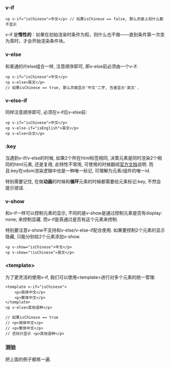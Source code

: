### v-if

`<p v-if="isChinese">中文</p> // 如果isChinese == false, 那么页面上将什么都不显示`

v-if 是**惰性的**：如果在初始渲染时条件为假，则什么也不做——直到条件第一次变为真时，才会开始渲染条件块。

### v-else

和普通的if/else组合一样, 注意顺序即可, 即v-else前必须由一个v-if:

```
<p v-if="isChinese">中文</p>
<p v-else>英文</p>
// 如果isChinese == true, 那么页面显示'中文'二字, 否者显示'英文'.
```

### v-else-if

同样注意顺序即可, 必须在v-if后v-else前:

```
<p v-if="isChinese">中文</p>
<p v-else-if="isEnglish">英文</p>
<p v-else>日文</p>
```

### :key

当遇到v-if/v-else的时候, 如果2个所在html标签相同, 决策元素是同时渲染2个相同的html元素, 还是复用, 此特性不常用,  可使用的时候翻阅[官方文档](https://cn.vuejs.org/v2/guide/conditional.html#用-key-管理可复用的元素)说明. 而且:key在vdom渲染逻辑中也是一种唯一标记, 可理解为元素/组件的唯一id.

特别需要记住, 在做**动画**的时候和**循环**元素的时候都需要给元素标记:key, 不然会提示错误.

### v-show

和v-if一样可以控制元素的显示, 不同的是v-show是通过控制元素是否有display: none; 来控制显藏. 而v-if是真通过是否有这个元素来控制.

特别要注意v-show不支持和v-else/v-else-if配合使用. 如果要控制2个元素的显示隐藏, 只能分别给2个元素添加v-show.

```
<p v-show="isChinese">中文</p>
<p v-show="!isChinese">英文</p>
```

### &lt;template&gt;

为了更灵活的使用v-if, 我们可以使用&lt;template&gt;进行对多个元素的统一管理:

```
<template v-if="isChinese">
    <p>简体中文</p>
    <p>繁体中文</p>
</template>
<p v-else>其他语种</p>

// 如果isChinese == true
// <p>简体中文</p>
// <p>繁体中文</p>
// 否则只显示 <p>其他语种</p>
```

### 测验

把上面的例子都练一遍.



